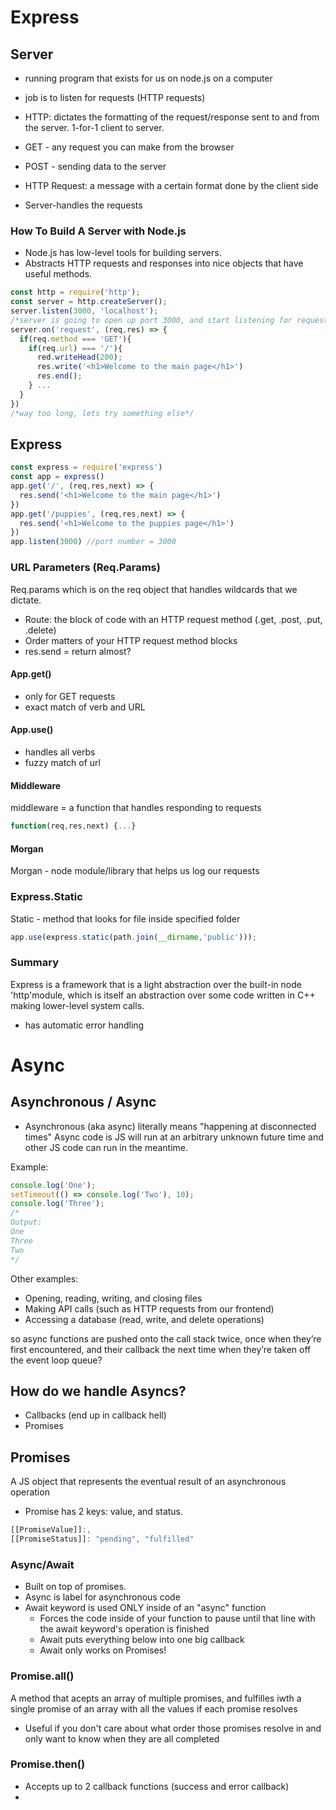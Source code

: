 # Express
## Server
- running program that exists for us on node.js on a computer
- job is to listen for requests (HTTP requests)

- HTTP: dictates the formatting of the request/response sent to and from the server. 1-for-1 client to server.
- GET - any request you can make from the browser
- POST - sending data to the server
- HTTP Request: a message with a certain format done by the client side
- Server-handles the requests
### How To Build A Server with Node.js
- Node.js has low-level tools for building servers.
- Abstracts HTTP requests and responses into nice objects that have useful methods.
```js
const http = require('http');
const server = http.createServer();
server.listen(3000, 'localhost');
/*server is going to open up port 3000, and start listening for requests from my clients*/
server.on('request', (req,res) => {
  if(req.method === 'GET'){
    if(req.url) === '/'){
      red.writeHead(200);
      res.write('<h1>Welcome to the main page</h1>')
      res.end();
    } ...
  }
})
/*way too long, lets try something else*/
```
## Express
```js
const express = require('express')
const app = express()
app.get('/', (req,res,next) => {
  res.send('<h1>Welcome to the main page</h1>')
})
app.get('/puppies', (req,res,next) => {
  res.send('<h1>Welcome to the puppies page</h1>')
})
app.listen(3000) //port number = 3000
```
### URL Parameters (Req.Params)
Req.params which is on the req object that handles wildcards that we dictate.

- Route: the block of code with an HTTP request method (.get, .post, .put, .delete)
- Order matters of your HTTP request method blocks
- res.send = return almost?
#### App.get()
- only for GET requests
- exact match of verb and URL
#### App.use()
- handles all verbs
- fuzzy match of url

#### Middleware
middleware = a function that handles responding to requests
```js
function(req,res,next) {...}
```
#### Morgan
Morgan - node module/library that helps us log our requests

### Express.Static
Static - method that looks for file inside specified folder
```js
app.use(express.static(path.join(__dirname,'public')));
```

### Summary
Express is a framework that is a light abstraction over the built-in node 'http'module, which is itself an abstraction over some code written in C++ making lower-level system calls.
  - has automatic error handling

# Async
## Asynchronous / Async
- Asynchronous (aka async) literally means "happening at disconnected times"
Async code is JS will run at an arbitrary unknown future time and other JS code can run in the meantime.

Example:
```js
console.log('One');
setTimeout(() => console.log('Two'), 10);
console.log('Three');
/*
Output:
One
Three
Two
*/
```
Other examples:
- Opening, reading, writing, and closing files
- Making API calls (such as HTTP requests from our frontend)
- Accessing a database (read, write, and delete operations)

so async functions are pushed onto the call stack twice, once when they’re first encountered, and their callback the  next time when they’re taken off the event loop queue?

## How do we handle Asyncs?
- Callbacks (end up in callback hell)
- Promises

## Promises
A JS object that represents the eventual result of an asynchronous operation
- Promise has 2 keys: value, and status.
```js
[[PromiseValue]]:,
[[PromiseStatus]]: "pending", "fulfilled"
```
### Async/Await
- Built on top of promises.
- Async is label for asynchronous code
- Await keyword is used ONLY inside of an "async" function
  - Forces the code inside of your function to pause until that line with the await keyword's operation is finished
  - Await puts everything below into one big callback
  - Await only works on Promises!

### Promise.all()
A method that acepts an array of multiple promises, and fulfilles iwth a single promise of an array with all the values if each promise resolves
- Useful if you don't care about what order those promises resolve in and only want to know when they are all completed

### Promise.then()
- Accepts up to 2 callback functions (success and error callback)
-

<!-- @nested-tags:express,promises,async-->
